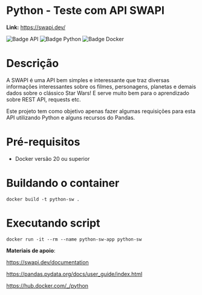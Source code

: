 # Python - Teste com API SWAPI
<b>Link:</b> https://swapi.dev/

![Badge API](http://img.shields.io/static/v1?label=API&message=SWAPI&color=GREEN&style=for-the-badge)
![Badge Python](http://img.shields.io/static/v1?label=PYTHON&message=V.3&color=blue&style=for-the-badge)
![Badge Docker](http://img.shields.io/static/v1?label=DOCKER&message=Container&color=blue&style=for-the-badge)

<h1> Descrição </h1>

A SWAPI é uma API bem simples e interessante que traz diversas informações interessantes sobre os filmes, personagens, planetas e demais dados sobre o clássico Star Wars!
E serve muito bem para o aprendizado sobre REST API, requests etc.

Este projeto tem como objetivo apenas fazer algumas requisições para esta API utilizando Python e alguns recursos do Pandas.

<h1> Pré-requisitos </h1>

* Docker versão 20 ou superior

<h1> Buildando o container </h1>

```docker build -t python-sw .```

<h1> Executando script </h1>

```docker run -it --rm --name python-sw-app python-sw```

<b>Materiais de apoio</b>:

https://swapi.dev/documentation

https://pandas.pydata.org/docs/user_guide/index.html

https://hub.docker.com/_/python
